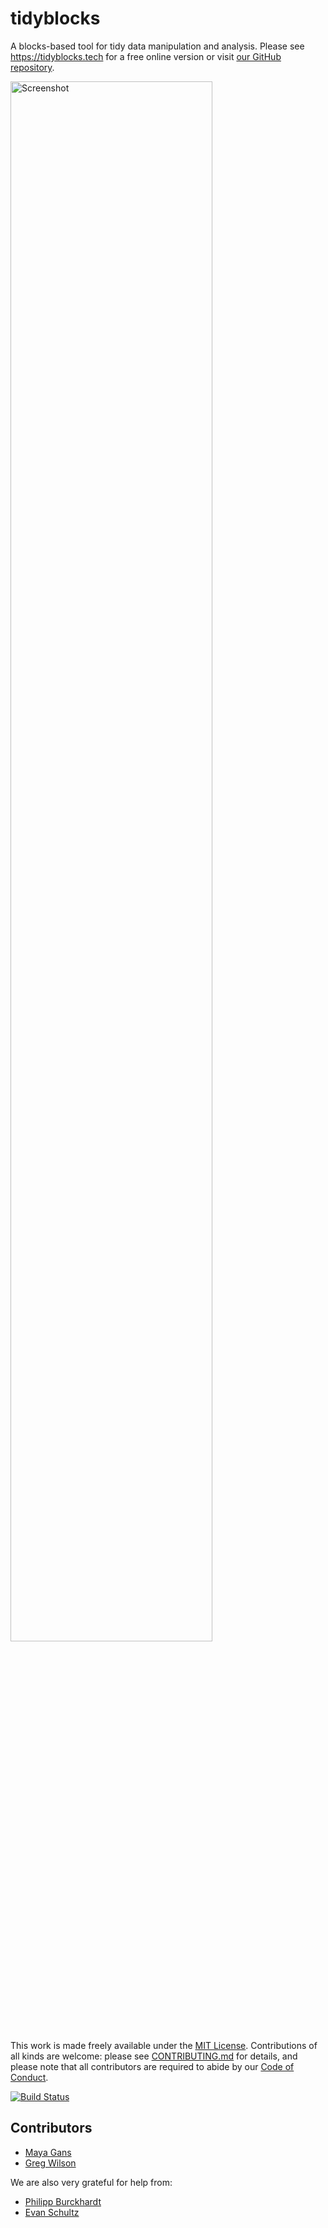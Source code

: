 # tidyblocks

A blocks-based tool for tidy data manipulation and analysis.
Please see <https://tidyblocks.tech> for a free online version
or visit [our GitHub repository](https://github.com/tidyblocks/tidyblocks).

<img width="80%" src="https://raw.githubusercontent.com/tidyblocks/tidyblocks/master/static/screenshot.png" alt="Screenshot" />

This work is made freely available under the [MIT License](LICENSE.md).
Contributions of all kinds are welcome:
please see [CONTRIBUTING.md](CONTRIBUTING.md) for details,
and please note that all contributors are required to abide by our [Code of Conduct](CONDUCT.md).

[![Build Status](https://travis-ci.org/tidyblocks/tidyblocks.svg?branch=master)](https://travis-ci.org/tidyblocks/tidyblocks)

## Contributors

-   [Maya Gans](https://maya.rbind.io/)
-   [Greg Wilson](http://third-bit.com)

We are also very grateful for help from:

-   [Philipp Burckhardt](https://philipp-burckhardt.com/)
-   [Evan Schultz](https://evanjustevan.com/)
